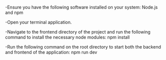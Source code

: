 
-Ensure you have the following software installed on your system:
    Node.js and npm 

-Open your terminal application.

-Navigate to the frontend directory of the project and run the following command to install the necessary node modules:
   npm install

-Run the following command on the root directory to start both the backend and frontend of the application:
  npm run dev

